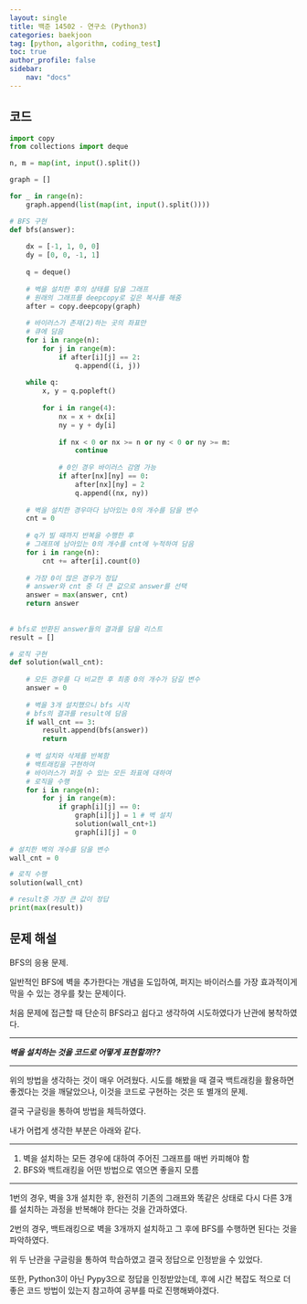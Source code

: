 ```yaml
---
layout: single
title: 백준 14502 - 연구소 (Python3)
categories: baekjoon
tag: [python, algorithm, coding_test]
toc: true 
author_profile: false
sidebar:
    nav: "docs"
---
```


## 코드

```python
import copy
from collections import deque

n, m = map(int, input().split())

graph = []

for _ in range(n):
    graph.append(list(map(int, input().split())))

# BFS 구현
def bfs(answer):
    
    dx = [-1, 1, 0, 0]
    dy = [0, 0, -1, 1]
    
    q = deque()
    
    # 벽을 설치한 후의 상태를 담을 그래프
    # 원래의 그래프를 deepcopy로 깊은 복사를 해줌
    after = copy.deepcopy(graph)   
    
    # 바이러스가 존재(2)하는 곳의 좌표만
    # 큐에 담음
    for i in range(n):
        for j in range(m):
            if after[i][j] == 2:
                q.append((i, j))
    
    while q:
        x, y = q.popleft()
        
        for i in range(4):
            nx = x + dx[i]
            ny = y + dy[i]
            
            if nx < 0 or nx >= n or ny < 0 or ny >= m:
                continue
            
            # 0인 경우 바이러스 감염 가능
            if after[nx][ny] == 0:
                after[nx][ny] = 2
                q.append((nx, ny))
                
    # 벽을 설치한 경우마다 남아있는 0의 개수를 담을 변수
    cnt = 0
    
    # q가 빌 때까지 반복을 수행한 후
    # 그래프에 남아있는 0의 개수를 cnt에 누적하여 담음
    for i in range(n):
        cnt += after[i].count(0)
        
    # 가장 0이 많은 경우가 정답
    # answer와 cnt 중 더 큰 값으로 answer를 선택
    answer = max(answer, cnt)
    return answer
    
    
# bfs로 반환된 answer들의 결과를 담을 리스트    
result = []

# 로직 구현
def solution(wall_cnt):
    
    # 모든 경우를 다 비교한 후 최종 0의 개수가 담길 변수
    answer = 0
    
    # 벽을 3개 설치했으니 bfs 시작
    # bfs의 결과를 result에 담음
    if wall_cnt == 3:
        result.append(bfs(answer))
        return 
    
    # 벽 설치와 삭제를 반복함
    # 백트래킹을 구현하여
    # 바이러스가 퍼질 수 있는 모든 좌표에 대하여
    # 로직을 수행
    for i in range(n):
        for j in range(m):
            if graph[i][j] == 0:
                graph[i][j] = 1 # 벽 설치
                solution(wall_cnt+1)
                graph[i][j] = 0
                
# 설치한 벽의 개수를 담을 변수             
wall_cnt = 0

# 로직 수행
solution(wall_cnt)           

# result중 가장 큰 값이 정답
print(max(result))
```



## 문제 해설

BFS의 응용 문제.

일반적인 BFS에 벽을 추가한다는 개념을 도입하여, 퍼지는 바이러스를 가장 효과적이게 막을 수 있는 경우를 찾는 문제이다.

처음 문제에 접근할 때 단순히 BFS라고 쉽다고 생각하여 시도하였다가 난관에 봉착하였다.

---

***벽을 설치하는 것을 코드로 어떻게 표현할까??***

---

위의 방법을 생각하는 것이 매우 어려웠다. 시도를 해봤을 때 결국 백트래킹을 활용하면 좋겠다는 것을 깨달았으나, 이것을 코드로 구현하는 것은 또 별개의 문제.

결국 구글링을 통하여 방법을 체득하였다.

내가 어렵게 생각한 부분은 아래와 같다.

---

1. 벽을 설치하는 모든 경우에 대하여 주어진 그래프를 매번 카피해야 함
2. BFS와 백트래킹을 어떤 방법으로 엮으면 좋을지 모름

---

1번의 경우, 벽을 3개 설치한 후, 완전히 기존의 그래프와 똑같은 상태로 다시 다른 3개를 설치하는 과정을 반복해야 한다는 것을 간과하였다.

2번의 경우, 백트래킹으로 벽을 3개까지 설치하고 그 후에 BFS를 수행하면 된다는 것을 파악하였다.

위 두 난관을 구글링을 통하여 학습하였고 결국 정답으로 인정받을 수 있었다.

또한, Python3이 아닌 Pypy3으로 정답을 인정받았는데, 후에 시간 복잡도 적으로 더 좋은 코드 방법이 있는지 참고하여 공부를 따로 진행해봐야겠다.

